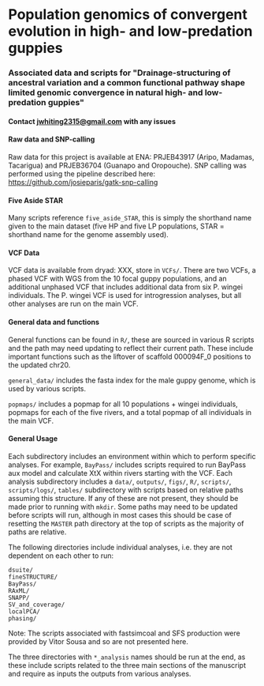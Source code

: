 # Population genomics of convergent evolution in high- and low-predation guppies
### Associated data and scripts for "Drainage-structuring of ancestral variation and a common functional pathway shape limited genomic convergence in natural high- and low-predation guppies"
#### Contact jwhiting2315@gmail.com with any issues

#### Raw data and SNP-calling
Raw data for this project is available at ENA: PRJEB43917 (Aripo, Madamas, Tacarigua) and PRJEB36704 (Guanapo and Oropouche). SNP calling was performed using the pipeline described here: https://github.com/josieparis/gatk-snp-calling

#### Five Aside STAR
Many scripts reference `five_aside_STAR`, this is simply the shorthand name given to the main dataset (five HP and five LP populations, STAR = shorthand name for the genome assembly used).

#### VCF Data
VCF data is available from dryad: XXX, store in `VCFs/`. There are two VCFs, a phased VCF with WGS from the 10 focal guppy populations, and an additional unphased VCF that includes additional data from six P. wingei individuals. The P. wingei VCF is used for introgression analyses, but all other analyses are run on the main VCF.

#### General data and functions
General functions can be found in `R/`, these are sourced in various R scripts and the path may need updating to reflect their current path. These include important functions such as the liftover of scaffold 000094F_0 positions to the updated chr20.

`general_data/` includes the fasta index for the male guppy genome, which is used by various scripts.

`popmaps/` includes a popmap for all 10 populations + wingei individuals, popmaps for each of the five rivers, and a total popmap of all individuals in the main VCF.

#### General Usage
Each subdirectory includes an environment within which to perform specific analyses. For example, `BayPass/` includes scripts required to run BayPass aux model and calculate XtX within rivers starting with the VCF. Each analysis subdirectory includes a `data/`, `outputs/`, `figs/`, `R/`, `scripts/`, `scripts/logs/`, `tables/` subdirectory with scripts based on relative paths assuming this structure. If any of these are not present, they should be made prior to running with `mkdir`. Some paths may need to be updated before scripts will run, although in most cases this should be case of resetting the `MASTER` path directory at the top of scripts as the majority of paths are relative.

The following directories include individual analyses, i.e. they are not dependent on each other to run:
```
dsuite/
fineSTRUCTURE/
BayPass/
RAxML/
SNAPP/
SV_and_coverage/
localPCA/
phasing/
```

Note: The scripts associated with fastsimcoal and SFS production were provided by Vitor Sousa and so are not presented here.

The three directories with `*_analysis` names should be run at the end, as these include scripts related to the three main sections of the manuscript and require as inputs the outputs from various analyses.


